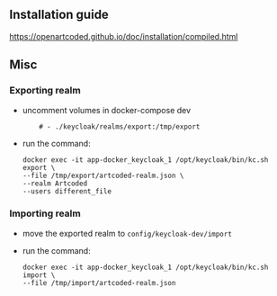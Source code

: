 ## Installation guide

https://openartcoded.github.io/doc/installation/compiled.html

## Misc
### Exporting realm

* uncomment volumes in docker-compose dev
    ```
        # - ./keycloak/realms/export:/tmp/export
    ```
* run the command:

    ```
    docker exec -it app-docker_keycloak_1 /opt/keycloak/bin/kc.sh export \
    --file /tmp/export/artcoded-realm.json \
    --realm Artcoded
    --users different_file
    ```

### Importing realm

* move the exported realm to `config/keycloak-dev/import`

* run the command:

    ```
    docker exec -it app-docker_keycloak_1 /opt/keycloak/bin/kc.sh import \
    --file /tmp/import/artcoded-realm.json
    ```